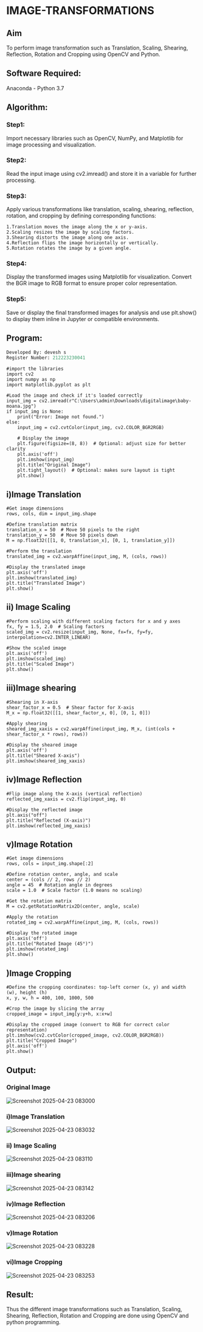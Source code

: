 # IMAGE-TRANSFORMATIONS


## Aim
To perform image transformation such as Translation, Scaling, Shearing, Reflection, Rotation and Cropping using OpenCV and Python.

## Software Required:
Anaconda - Python 3.7

## Algorithm:
### Step1:
Import necessary libraries such as OpenCV, NumPy, and Matplotlib for image processing and visualization.

### Step2:
Read the input image using cv2.imread() and store it in a variable for further processing.

### Step3:
Apply various transformations like translation, scaling, shearing, reflection, rotation, and cropping by defining corresponding functions:
```
1.Translation moves the image along the x or y-axis.
2.Scaling resizes the image by scaling factors.
3.Shearing distorts the image along one axis.
4.Reflection flips the image horizontally or vertically.
5.Rotation rotates the image by a given angle.
```
### Step4:
Display the transformed images using Matplotlib for visualization. Convert the BGR image to RGB format to ensure proper color representation.


### Step5:
Save or display the final transformed images for analysis and use plt.show() to display them inline in Jupyter or compatible environments.


## Program:
```python
Developed By: devesh s
Register Number: 212223230041
```
```
#import the libraries
import cv2
import numpy as np
import matplotlib.pyplot as plt

#Load the image and check if it's loaded correctly
input_img = cv2.imread(r"C:\Users\admin\Downloads\digitalimage\baby-moana.jpg")
if input_img is None:
    print("Error: Image not found.")
else:
    input_img = cv2.cvtColor(input_img, cv2.COLOR_BGR2RGB)

    # Display the image
    plt.figure(figsize=(8, 8))  # Optional: adjust size for better clarity
    plt.axis('off')
    plt.imshow(input_img)
    plt.title("Original Image")
    plt.tight_layout()  # Optional: makes sure layout is tight
    plt.show()

```
## i)Image Translation
```
#Get image dimensions
rows, cols, dim = input_img.shape

#Define translation matrix
translation_x = 50  # Move 50 pixels to the right
translation_y = 50  # Move 50 pixels down
M = np.float32([[1, 0, translation_x], [0, 1, translation_y]])

#Perform the translation
translated_img = cv2.warpAffine(input_img, M, (cols, rows))

#Display the translated image
plt.axis('off')
plt.imshow(translated_img)
plt.title("Translated Image")
plt.show()

```
## ii) Image Scaling
```
#Perform scaling with different scaling factors for x and y axes
fx, fy = 1.5, 2.0  # Scaling factors
scaled_img = cv2.resize(input_img, None, fx=fx, fy=fy, interpolation=cv2.INTER_LINEAR)

#Show the scaled image
plt.axis('off')
plt.imshow(scaled_img)
plt.title("Scaled Image")
plt.show()

```
## iii)Image shearing
```
#Shearing in X-axis
shear_factor_x = 0.5  # Shear factor for X-axis
M_x = np.float32([[1, shear_factor_x, 0], [0, 1, 0]])

#Apply shearing
sheared_img_xaxis = cv2.warpAffine(input_img, M_x, (int(cols + shear_factor_x * rows), rows))

#Display the sheared image
plt.axis('off')
plt.title("Sheared X-axis")
plt.imshow(sheared_img_xaxis)

```
## iv)Image Reflection
```
#Flip image along the X-axis (vertical reflection)
reflected_img_xaxis = cv2.flip(input_img, 0)

#Display the reflected image
plt.axis("off")
plt.title("Reflected (X-axis)")
plt.imshow(reflected_img_xaxis)

```
## v)Image Rotation
```
#Get image dimensions
rows, cols = input_img.shape[:2]

#Define rotation center, angle, and scale
center = (cols // 2, rows // 2)
angle = 45  # Rotation angle in degrees
scale = 1.0  # Scale factor (1.0 means no scaling)

#Get the rotation matrix
M = cv2.getRotationMatrix2D(center, angle, scale)

#Apply the rotation
rotated_img = cv2.warpAffine(input_img, M, (cols, rows))

#Display the rotated image
plt.axis('off')
plt.title("Rotated Image (45°)")
plt.imshow(rotated_img)
plt.show()

```
## )Image Cropping
```
#Define the cropping coordinates: top-left corner (x, y) and width (w), height (h)
x, y, w, h = 400, 100, 1000, 500

#Crop the image by slicing the array
cropped_image = input_img[y:y+h, x:x+w]

#Display the cropped image (convert to RGB for correct color representation)
plt.imshow(cv2.cvtColor(cropped_image, cv2.COLOR_BGR2RGB))
plt.title("Cropped Image")
plt.axis('off')
plt.show()

```

## Output:
### Original Image

![Screenshot 2025-04-23 083000](https://github.com/user-attachments/assets/a8639b89-e01d-49e6-a818-1d1fc4ef921c)


### i)Image Translation

![Screenshot 2025-04-23 083032](https://github.com/user-attachments/assets/7824c7bf-de21-4d31-af99-a119f8b6d171)


### ii) Image Scaling

![Screenshot 2025-04-23 083110](https://github.com/user-attachments/assets/a0e02f50-9cd5-48d3-b16a-59f85913d611)


### iii)Image shearing

![Screenshot 2025-04-23 083142](https://github.com/user-attachments/assets/df9d9d9a-2ff7-4d6a-a700-5a6bec0200e3)


### iv)Image Reflection

![Screenshot 2025-04-23 083206](https://github.com/user-attachments/assets/4f9089b4-b418-4ec6-af40-ce0e4e116da8)


### v)Image Rotation

![Screenshot 2025-04-23 083228](https://github.com/user-attachments/assets/66fc0073-f09f-45e7-aa9f-332414c07cff)

### vi)Image Cropping

![Screenshot 2025-04-23 083253](https://github.com/user-attachments/assets/cb74b4d3-bc68-486f-9420-4753da20ab94)


## Result: 

Thus the different image transformations such as Translation, Scaling, Shearing, Reflection, Rotation and Cropping are done using OpenCV and python programming.
